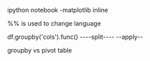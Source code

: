 ipython notebook -matplotlib inline

%% is used to change language

df.groupby('cols').func()
   ----split----   --apply--


groupby vs pivot table
